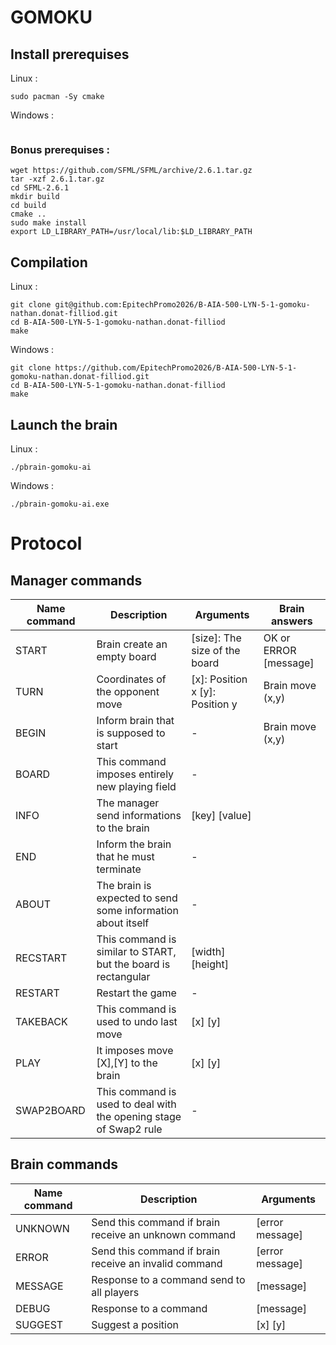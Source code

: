 # GOMOKU        

## Install prerequises

Linux :
```
sudo pacman -Sy cmake
```

Windows :
```

```

### Bonus prerequises : 
```
wget https://github.com/SFML/SFML/archive/2.6.1.tar.gz
tar -xzf 2.6.1.tar.gz
cd SFML-2.6.1
mkdir build
cd build
cmake ..
sudo make install
export LD_LIBRARY_PATH=/usr/local/lib:$LD_LIBRARY_PATH
```

## Compilation

Linux :
```
git clone git@github.com:EpitechPromo2026/B-AIA-500-LYN-5-1-gomoku-nathan.donat-filliod.git
cd B-AIA-500-LYN-5-1-gomoku-nathan.donat-filliod
make
```

Windows :
```
git clone https://github.com/EpitechPromo2026/B-AIA-500-LYN-5-1-gomoku-nathan.donat-filliod.git
cd B-AIA-500-LYN-5-1-gomoku-nathan.donat-filliod
make
```

## Launch the brain

Linux :
```
./pbrain-gomoku-ai
```

Windows :
```
./pbrain-gomoku-ai.exe
```

# Protocol 

## Manager commands

Name command | Description | Arguments | Brain answers
------------ | ----------- | --------- | -------------
START | Brain create an empty board | [size]: The size of the board | OK or ERROR [message]
TURN | Coordinates of the opponent move | [x]: Position x [y]: Position y | Brain move (x,y)
BEGIN | Inform brain that is supposed to start | - | Brain move (x,y)
BOARD | This command imposes entirely new playing field | - |
INFO | The manager send informations to the brain | [key] [value] |
END | Inform the brain that he must terminate | - |
ABOUT | The brain is expected to send some information about itself | - |
RECSTART | This command is similar to START, but the board is rectangular | [width] [height] |
RESTART | Restart the game | - |
TAKEBACK | This command is used to undo last move | [x] [y] |
PLAY | It imposes move [X],[Y] to the brain | [x] [y] |
SWAP2BOARD | This command is used to deal with the opening stage of Swap2 rule | - |

## Brain commands

Name command | Description | Arguments
------------ | ----------- | ---------
UNKNOWN | Send this command if brain receive an unknown command | [error message] |
ERROR | Send this command if brain receive an invalid command | [error message] |
MESSAGE | Response to a command send to all players | [message] |
DEBUG | Response to a command | [message] |
SUGGEST | Suggest a position | [x] [y] |
